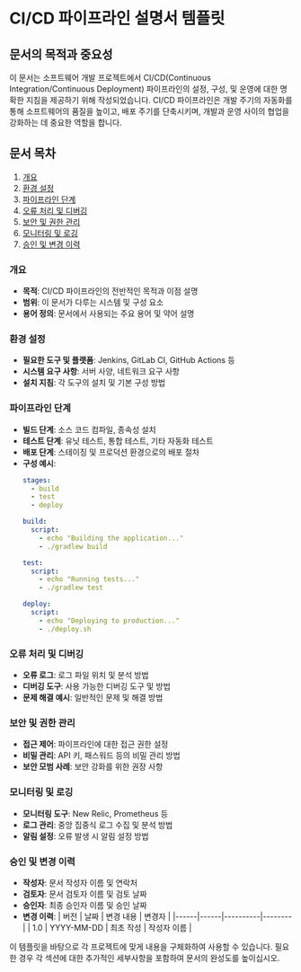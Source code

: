 # CI/CD 파이프라인 설명서 템플릿

## 문서의 목적과 중요성
이 문서는 소프트웨어 개발 프로젝트에서 CI/CD(Continuous Integration/Continuous Deployment) 파이프라인의 설정, 구성, 및 운영에 대한 명확한 지침을 제공하기 위해 작성되었습니다. CI/CD 파이프라인은 개발 주기의 자동화를 통해 소프트웨어의 품질을 높이고, 배포 주기를 단축시키며, 개발과 운영 사이의 협업을 강화하는 데 중요한 역할을 합니다.

## 문서 목차

1. [개요](#개요)
2. [환경 설정](#환경-설정)
3. [파이프라인 단계](#파이프라인-단계)
4. [오류 처리 및 디버깅](#오류-처리-및-디버깅)
5. [보안 및 권한 관리](#보안-및-권한-관리)
6. [모니터링 및 로깅](#모니터링-및-로깅)
7. [승인 및 변경 이력](#승인-및-변경-이력)

### 개요
- **목적**: CI/CD 파이프라인의 전반적인 목적과 이점 설명
- **범위**: 이 문서가 다루는 시스템 및 구성 요소
- **용어 정의**: 문서에서 사용되는 주요 용어 및 약어 설명

### 환경 설정
- **필요한 도구 및 플랫폼**: Jenkins, GitLab CI, GitHub Actions 등
- **시스템 요구 사항**: 서버 사양, 네트워크 요구 사항
- **설치 지침**: 각 도구의 설치 및 기본 구성 방법

### 파이프라인 단계
- **빌드 단계**: 소스 코드 컴파일, 종속성 설치
- **테스트 단계**: 유닛 테스트, 통합 테스트, 기타 자동화 테스트
- **배포 단계**: 스테이징 및 프로덕션 환경으로의 배포 절차
- **구성 예시**:
  ```yaml
  stages:
    - build
    - test
    - deploy

  build:
    script:
      - echo "Building the application..."
      - ./gradlew build

  test:
    script:
      - echo "Running tests..."
      - ./gradlew test

  deploy:
    script:
      - echo "Deploying to production..."
      - ./deploy.sh
  ```

### 오류 처리 및 디버깅
- **오류 로그**: 로그 파일 위치 및 분석 방법
- **디버깅 도구**: 사용 가능한 디버깅 도구 및 방법
- **문제 해결 예시**: 일반적인 문제 및 해결 방법

### 보안 및 권한 관리
- **접근 제어**: 파이프라인에 대한 접근 권한 설정
- **비밀 관리**: API 키, 패스워드 등의 비밀 관리 방법
- **보안 모범 사례**: 보안 강화를 위한 권장 사항

### 모니터링 및 로깅
- **모니터링 도구**: New Relic, Prometheus 등
- **로그 관리**: 중앙 집중식 로그 수집 및 분석 방법
- **알림 설정**: 오류 발생 시 알림 설정 방법

### 승인 및 변경 이력
- **작성자**: 문서 작성자 이름 및 연락처
- **검토자**: 문서 검토자 이름 및 검토 날짜
- **승인자**: 최종 승인자 이름 및 승인 날짜
- **변경 이력**:
  | 버전 | 날짜 | 변경 내용 | 변경자 |
  |------|------|----------|--------|
  | 1.0  | YYYY-MM-DD | 최초 작성 | 작성자 이름 |

이 템플릿을 바탕으로 각 프로젝트에 맞게 내용을 구체화하여 사용할 수 있습니다. 필요한 경우 각 섹션에 대한 추가적인 세부사항을 포함하여 문서의 완성도를 높이십시오.